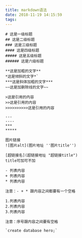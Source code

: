 ```yaml
---
title: markdown语法
date: 2018-11-19 14:15:59
tags:
---
```

```
# 这是一级标题
## 这是二级标题
### 这是三级标题
#### 这是四级标题
##### 这是五级标题
###### 这是六级标题
```
```
**这是加粗的文字**
*这是倾斜的文字*`
***这是斜体加粗的文字***
~~这是加删除线的文字~~
```
```
>这是引用的内容
>>这是引用的内容
>>>>>>>>>>这是引用的内容
```
```
---
----
***
*****
```
```
图片链接
![图片alt](图片地址 ''图片title'')
```
```
[超链接名](超链接地址 "超链接title")
title可加可不加
```
```
- 列表内容
+ 列表内容
* 列表内容

注意：- + * 跟内容之间都要有一个空格
```
```
1.列表内容
2.列表内容
3.列表内容

注意：序号跟内容之间要有空格
```

```
`create database hero;`

```